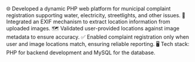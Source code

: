 🌐 Developed a dynamic PHP web platform for municipal complaint registration supporting water, electricity, streetlights, and other issues.
📸 Integrated an EXIF mechanism to extract location information from uploaded images.
🗺️ Validated user-provided locations against image metadata to ensure accuracy.
✅ Enabled complaint registration only when user and image locations match, ensuring reliable reporting.
🖥️ Tech stack: PHP for backend development and MySQL for the database.
